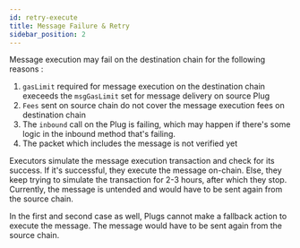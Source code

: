 ```yaml
---
id: retry-execute
title: Message Failure & Retry
sidebar_position: 2
---
```


Message execution may fail on the destination chain for the following reasons :
1. `gasLimit` required for message execution on the destination chain execeeds the `msgGasLimit` set for message delivery on source Plug
2. `Fees` sent on source chain do not cover the message execution fees on destination chain
3. The `inbound` call on the Plug is failing, which may happen if there's some logic in the inbound method that's failing.
4. The packet which includes the message is not verified yet 

Executors simulate the message execution transaction and check for its success. If it's successful, they execute the message on-chain. Else, they keep trying to simulate the transaction for 2-3 hours, after which they stop. Currently, the message is untended and would have to be sent again from the source chain.

In the first and second case as well, Plugs cannot make a fallback action to execute the message. The message would have to be sent again from the source chain.